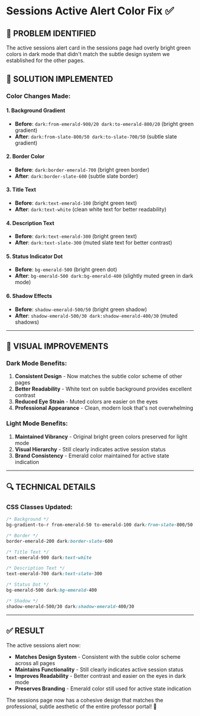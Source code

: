 # Sessions Active Alert Color Fix ✅

## 🎯 **PROBLEM IDENTIFIED**
The active sessions alert card in the sessions page had overly bright green colors in dark mode that didn't match the subtle design system we established for the other pages.

## 🔧 **SOLUTION IMPLEMENTED**

### **Color Changes Made:**

#### **1. Background Gradient**
- **Before**: `dark:from-emerald-900/20 dark:to-emerald-800/20` (bright green gradient)
- **After**: `dark:from-slate-800/50 dark:to-slate-700/50` (subtle slate gradient)

#### **2. Border Color**
- **Before**: `dark:border-emerald-700` (bright green border)
- **After**: `dark:border-slate-600` (subtle slate border)

#### **3. Title Text**
- **Before**: `dark:text-emerald-100` (bright green text)
- **After**: `dark:text-white` (clean white text for better readability)

#### **4. Description Text**
- **Before**: `dark:text-emerald-300` (bright green text)
- **After**: `dark:text-slate-300` (muted slate text for better contrast)

#### **5. Status Indicator Dot**
- **Before**: `bg-emerald-500` (bright green dot)
- **After**: `bg-emerald-500 dark:bg-emerald-400` (slightly muted green in dark mode)

#### **6. Shadow Effects**
- **Before**: `shadow-emerald-500/50` (bright green shadow)
- **After**: `shadow-emerald-500/30 dark:shadow-emerald-400/30` (muted shadows)

---

## 🎨 **VISUAL IMPROVEMENTS**

### **Dark Mode Benefits:**
1. **Consistent Design** - Now matches the subtle color scheme of other pages
2. **Better Readability** - White text on subtle background provides excellent contrast
3. **Reduced Eye Strain** - Muted colors are easier on the eyes
4. **Professional Appearance** - Clean, modern look that's not overwhelming

### **Light Mode Benefits:**
1. **Maintained Vibrancy** - Original bright green colors preserved for light mode
2. **Visual Hierarchy** - Still clearly indicates active session status
3. **Brand Consistency** - Emerald color maintained for active state indication

---

## 🔍 **TECHNICAL DETAILS**

### **CSS Classes Updated:**
```css
/* Background */
bg-gradient-to-r from-emerald-50 to-emerald-100 dark:from-slate-800/50 dark:to-slate-700/50

/* Border */
border-emerald-200 dark:border-slate-600

/* Title Text */
text-emerald-900 dark:text-white

/* Description Text */
text-emerald-700 dark:text-slate-300

/* Status Dot */
bg-emerald-500 dark:bg-emerald-400

/* Shadow */
shadow-emerald-500/30 dark:shadow-emerald-400/30
```

---

## ✅ **RESULT**

The active sessions alert now:
- **Matches Design System** - Consistent with the subtle color scheme across all pages
- **Maintains Functionality** - Still clearly indicates active session status
- **Improves Readability** - Better contrast and easier on the eyes in dark mode
- **Preserves Branding** - Emerald color still used for active state indication

The sessions page now has a cohesive design that matches the professional, subtle aesthetic of the entire professor portal! 🚀
